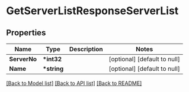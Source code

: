 # GetServerListResponseServerList

## Properties

| Name         | Type         | Description | Notes                        |
| ------------ | ------------ | ----------- | ---------------------------- |
| **ServerNo** | **\*int32**  |             | [optional] [default to null] |
| **Name**     | **\*string** |             | [optional] [default to null] |

[[Back to Model list]](../README.md#documentation-for-models) [[Back to API list]](../README.md#documentation-for-api-endpoints) [[Back to README]](../README.md)
